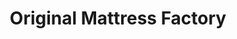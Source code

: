 ---
title: "Original Mattress Factory"
url: /pittsburgh/original-mattress-factory/
shop: furniture
---